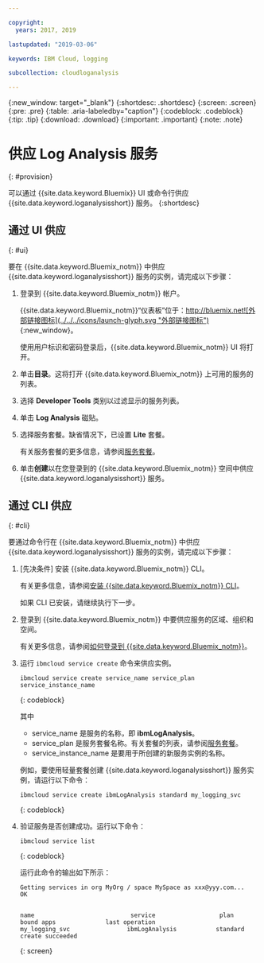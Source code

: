 ```yaml
---

copyright:
  years: 2017, 2019

lastupdated: "2019-03-06"

keywords: IBM Cloud, logging

subcollection: cloudloganalysis

---
```


{:new_window: target="_blank"}
{:shortdesc: .shortdesc}
{:screen: .screen}
{:pre: .pre}
{:table: .aria-labeledby="caption"}
{:codeblock: .codeblock}
{:tip: .tip}
{:download: .download}
{:important: .important}
{:note: .note}


# 供应 Log Analysis 服务
{: #provision}

可以通过 {{site.data.keyword.Bluemix}} UI 或命令行供应 {{site.data.keyword.loganalysisshort}} 服务。
{:shortdesc}


## 通过 UI 供应
{: #ui}

要在 {{site.data.keyword.Bluemix_notm}} 中供应 {{site.data.keyword.loganalysisshort}} 服务的实例，请完成以下步骤：

1. 登录到 {{site.data.keyword.Bluemix_notm}} 帐户。

    {{site.data.keyword.Bluemix_notm}}“仪表板”位于：[http://bluemix.net![外部链接图标](../../../icons/launch-glyph.svg "外部链接图标")](http://bluemix.net){:new_window}。
    
	使用用户标识和密码登录后，{{site.data.keyword.Bluemix_notm}} UI 将打开。

2. 单击**目录**。这将打开 {{site.data.keyword.Bluemix_notm}} 上可用的服务的列表。

3. 选择 **Developer Tools** 类别以过滤显示的服务列表。

4. 单击 **Log Analysis** 磁贴。

5. 选择服务套餐。缺省情况下，已设置 **Lite** 套餐。


    有关服务套餐的更多信息，请参阅[服务套餐](/docs/services/CloudLogAnalysis/log_analysis_ov.html#plans)。
	
6. 单击**创建**以在您登录到的 {{site.data.keyword.Bluemix_notm}} 空间中供应 {{site.data.keyword.loganalysisshort}} 服务。
  
 

## 通过 CLI 供应
{: #cli}

要通过命令行在 {{site.data.keyword.Bluemix_notm}} 中供应 {{site.data.keyword.loganalysisshort}} 服务的实例，请完成以下步骤：

1. [先决条件] 安装 {{site.data.keyword.Bluemix_notm}} CLI。

   有关更多信息，请参阅[安装 {{site.data.keyword.Bluemix_notm}} CLI](/docs/cli/index.html#overview)。
   
   如果 CLI 已安装，请继续执行下一步。
    
2. 登录到 {{site.data.keyword.Bluemix_notm}} 中要供应服务的区域、组织和空间。 

    有关更多信息，请参阅[如何登录到 {{site.data.keyword.Bluemix_notm}}](/docs/services/CloudLogAnalysis/qa/cli_qa.html#login)。
	
3. 运行 `ibmcloud service create` 命令来供应实例。

    ```
	ibmcloud service create service_name service_plan service_instance_name
	```
	{: codeblock}
	
	其中
	
	* service_name 是服务的名称，即 **ibmLogAnalysis**。
	* service_plan 是服务套餐名称。有关套餐的列表，请参阅[服务套餐](/docs/services/CloudLogAnalysis/log_analysis_ov.html#plans)。
	* service_instance_name 是要用于所创建的新服务实例的名称。

	例如，要使用轻量套餐创建 {{site.data.keyword.loganalysisshort}} 服务实例，请运行以下命令：
	
	```
	ibmcloud service create ibmLogAnalysis standard my_logging_svc
	```
	{: codeblock}
	
4. 验证服务是否创建成功。运行以下命令：

    ```	
	ibmcloud service list
	```
	{: codeblock}
	
	运行此命令的输出如下所示：
	
	
	
	```
    Getting services in org MyOrg / space MySpace as xxx@yyy.com...
    OK

    
    name                           service                  plan                   bound apps              last operation
    my_logging_svc                ibmLogAnalysis           standard                                        create succeeded
	```
	{: screen}

	



